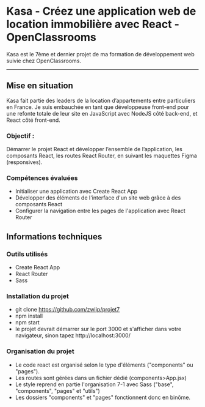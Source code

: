 # Kasa - Créez une application web de location immobilière avec React - OpenClassrooms
Kasa est le 7ème et dernier projet de ma formation de développement web suivie chez OpenClassrooms.
***
## Mise en situation
Kasa fait partie des leaders de la location d’appartements entre particuliers en France.
Je suis embauchée en tant que développeuse front-end pour une refonte totale de leur site en JavaScript avec NodeJS côté back-end, et React côté front-end.

### Objectif :
Démarrer le projet React et développer l’ensemble de l’application, les composants React, les routes React Router, en suivant les maquettes Figma (responsives).

### Compétences évaluées
* Initialiser une application avec Create React App
* Développer des éléments de l'interface d'un site web grâce à des composants React
* Configurer la navigation entre les pages de l'application avec React Router

## Informations techniques

### Outils utilisés
* Create React App
* React Router
* Sass

### Installation du projet
* git clone https://github.com/zwiip/projet7
* npm install
* npm start
* le projet devrait démarrer sur le port 3000 et s'afficher dans votre navigateur, sinon tapez http://localhost:3000/

### Organisation du projet
* Le code react est organisé selon le type d'éléments ("components" ou "pages").
* Les routes sont gérées dans un fichier dédié (components>App.jsx)
* Le style reprend en partie l'organisation 7-1 avec Sass ("base", "components", "pages" et "utils")
* Les dossiers "components" et "pages" fonctionnent donc en binôme.